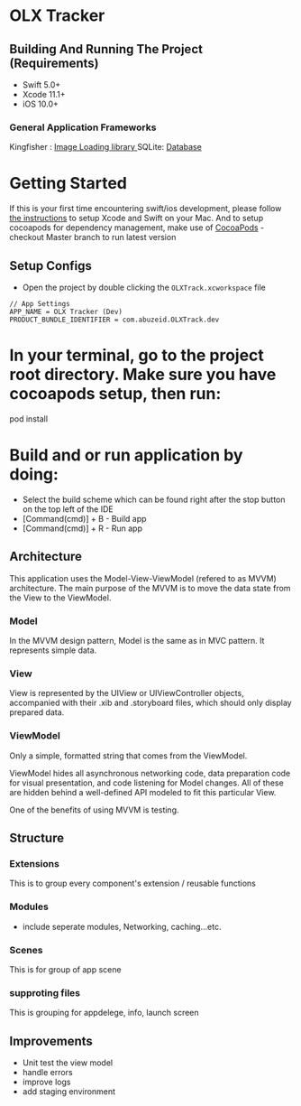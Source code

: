 # OLX Tracker

## Building And Running The Project (Requirements)
* Swift 5.0+
* Xcode 11.1+
* iOS 10.0+

### General Application Frameworks
Kingfisher : [Image Loading library ](https://github.com/)
SQLite: [Database](https://github.com/)

# Getting Started
If this is your first time encountering swift/ios development, please follow [the instructions](https://developer.apple.com/support/xcode/) to setup Xcode and Swift on your Mac. And to setup cocoapods for dependency management, make use of [CocoaPods](https://guides.cocoapods.org/using/getting-started.html#getting-started)
-checkout Master branch to run latest version
## Setup Configs
* Open the project by double clicking the `OLXTrack.xcworkspace` file
```
// App Settings
APP_NAME = OLX Tracker (Dev)
PRODUCT_BUNDLE_IDENTIFIER = com.abuzeid.OLXTrack.dev

```


# In your terminal, go to the project root directory. Make sure you have cocoapods setup, then run:
pod install

# Build and or run application by doing:
* Select the build scheme which can be found right after the stop button on the top left of the IDE
* [Command(cmd)] + B - Build app
* [Command(cmd)] + R - Run app

## Architecture
This application uses the Model-View-ViewModel (refered to as MVVM) architecture. The main purpose of the MVVM is to move the data state from the View to the ViewModel.

### Model
In the MVVM design pattern, Model is the same as in MVC pattern. It represents simple data.

### View
View is represented by the UIView or UIViewController objects, accompanied with their .xib and .storyboard files, which should only display prepared data. 

### ViewModel
Only a simple, formatted string that comes from the ViewModel.

ViewModel hides all asynchronous networking code, data preparation code for visual presentation, and code listening for Model changes. All of these are hidden behind a well-defined API modeled to fit this particular View.

One of the benefits of using MVVM is testing.

## Structure

### Extensions
This is to group every component's extension / reusable functions


### Modules
- include seperate modules, Networking, caching...etc.

### Scenes
This is for group of app scene 

### supproting files
This is grouping for appdelege, info, launch screen


## Improvements
* Unit test the view model
* handle errors
* improve logs
* add staging environment

